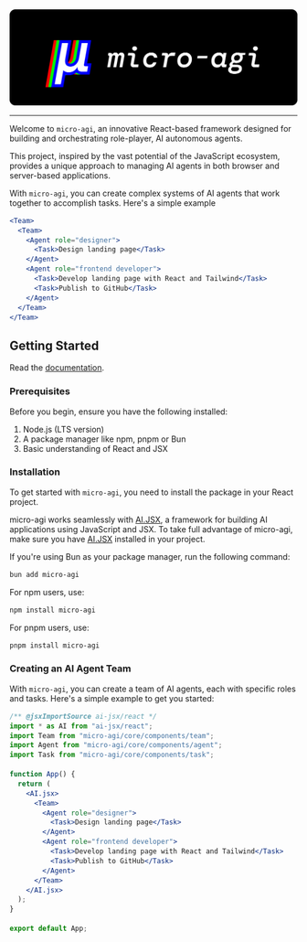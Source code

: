 <img src="./assets/banner.png"/>

---

Welcome to `micro-agi`, an innovative React-based framework designed for building and orchestrating role-player, AI autonomous agents.

This project, inspired by the vast potential of the JavaScript ecosystem, provides a unique approach to managing AI agents in both browser and server-based applications.

With `micro-agi`, you can create complex systems of AI agents that work together to accomplish tasks. Here's a simple example

```jsx
<Team>
  <Team>
    <Agent role="designer">
      <Task>Design landing page</Task>
    </Agent>
    <Agent role="frontend developer">
      <Task>Develop landing page with React and Tailwind</Task>
      <Task>Publish to GitHub</Task>
    </Agent>
  </Team>
</Team>
```

## Getting Started

Read the [documentation](https://agi.microchipgnu.pt).

### Prerequisites

Before you begin, ensure you have the following installed:

1. Node.js (LTS version)
2. A package manager like npm, pnpm or Bun
3. Basic understanding of React and JSX

### Installation

To get started with `micro-agi`, you need to install the package in your React project.

micro-agi works seamlessly with [AI.JSX](https://docs.ai-jsx.com), a framework for building AI applications using JavaScript and JSX. To take full advantage of micro-agi, make sure you have [AI.JSX](https://docs.ai-jsx.com) installed in your project.

If you're using Bun as your package manager, run the following command:

```sh
bun add micro-agi
```

For npm users, use:

```sh
npm install micro-agi
```

For pnpm users, use:

```sh
pnpm install micro-agi
```

### Creating an AI Agent Team

With `micro-agi`, you can create a team of AI agents, each with specific roles and tasks. Here's a simple example to get you started:

```jsx
/** @jsxImportSource ai-jsx/react */
import * as AI from "ai-jsx/react";
import Team from "micro-agi/core/components/team";
import Agent from "micro-agi/core/components/agent";
import Task from "micro-agi/core/components/task";

function App() {
  return (
    <AI.jsx>
      <Team>
        <Agent role="designer">
          <Task>Design landing page</Task>
        </Agent>
        <Agent role="frontend developer">
          <Task>Develop landing page with React and Tailwind</Task>
          <Task>Publish to GitHub</Task>
        </Agent>
      </Team>
    </AI.jsx>
  );
}

export default App;
```
